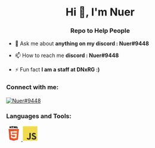 <h1 align="center">Hi 👋, I'm Nuer</h1>
<h3 align="center">Repo to Help People</h3>

- 💬 Ask me about **anything on my discord : Nuer#9448**

- 📫 How to reach me **discord : Nuer#9448**

- ⚡ Fun fact **I am a staff at DNxRG :)**

<h3 align="left">Connect with me:</h3>
<p align="left">
<a href="https://discord.gg/NvE3X9yRns" target="blank"><img align="center" src="https://raw.githubusercontent.com/rahuldkjain/github-profile-readme-generator/master/src/images/icons/Social/discord.svg" alt="Nuer#9448" height="30" width="40" /></a>
</p>

<h3 align="left">Languages and Tools:</h3>
<p align="left"> <a href="https://www.w3.org/html/" target="_blank" rel="noreferrer"> <img src="https://raw.githubusercontent.com/devicons/devicon/master/icons/html5/html5-original-wordmark.svg" alt="html5" width="40" height="40"/> </a> <a href="https://developer.mozilla.org/en-US/docs/Web/JavaScript" target="_blank" rel="noreferrer"> <img src="https://raw.githubusercontent.com/devicons/devicon/master/icons/javascript/javascript-original.svg" alt="javascript" width="40" height="40"/> </a> </p>
